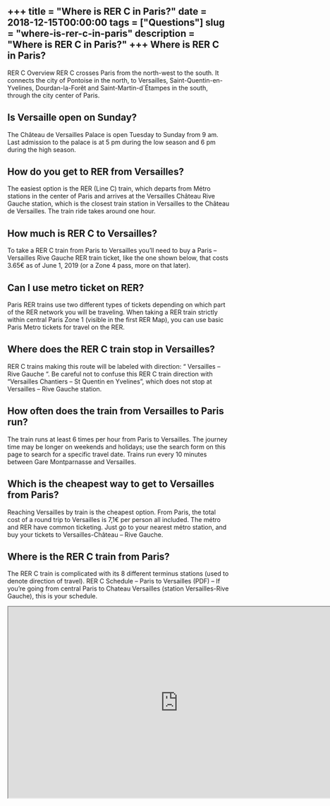 +++
title = "Where is RER C in Paris?"
date = 2018-12-15T00:00:00
tags = ["Questions"]
slug = "where-is-rer-c-in-paris"
description = "Where is RER C in Paris?"
+++
Where is RER C in Paris?
------------------------

RER C Overview RER C crosses Paris from the north-west to the south. It connects the city of Pontoise in the north, to Versailles, Saint-Quentin-en-Yvelines, Dourdan-la-Forêt and Saint-Martin-d´Étampes in the south, through the city center of Paris.

Is Versaille open on Sunday?
----------------------------

The Château de Versailles Palace is open Tuesday to Sunday from 9 am. Last admission to the palace is at 5 pm during the low season and 6 pm during the high season.

How do you get to RER from Versailles?
--------------------------------------

The easiest option is the RER (Line C) train, which departs from Métro stations in the center of Paris and arrives at the Versailles Château Rive Gauche station, which is the closest train station in Versailles to the Château de Versailles. The train ride takes around one hour.

How much is RER C to Versailles?
--------------------------------

To take a RER C train from Paris to Versailles you’ll need to buy a Paris – Versailles Rive Gauche RER train ticket, like the one shown below, that costs 3.65€ as of June 1, 2019 (or a Zone 4 pass, more on that later).

Can I use metro ticket on RER?
------------------------------

Paris RER trains use two different types of tickets depending on which part of the RER network you will be traveling. When taking a RER train strictly within central Paris Zone 1 (visible in the first RER Map), you can use basic Paris Metro tickets for travel on the RER.

Where does the RER C train stop in Versailles?
----------------------------------------------

RER C trains making this route will be labeled with direction: “ Versailles – Rive Gauche “. Be careful not to confuse this RER C train direction with “Versailles Chantiers – St Quentin en Yvelines”, which does not stop at Versailles – Rive Gauche station.

How often does the train from Versailles to Paris run?
------------------------------------------------------

The train runs at least 6 times per hour from Paris to Versailles. The journey time may be longer on weekends and holidays; use the search form on this page to search for a specific travel date. Trains run every 10 minutes between Gare Montparnasse and Versailles.

Which is the cheapest way to get to Versailles from Paris?
----------------------------------------------------------

Reaching Versailles by train is the cheapest option. From Paris, the total cost of a round trip to Versailles is 7,1€ per person all included. The métro and RER have common ticketing. Just go to your nearest métro station, and buy your tickets to Versailles-Château – Rive Gauche.

Where is the RER C train from Paris?
------------------------------------

The RER C train is complicated with its 8 different terminus stations (used to denote direction of travel). RER C Schedule – Paris to Versailles (PDF) – If you’re going from central Paris to Chateau Versailles (station Versailles-Rive Gauche), this is your schedule.

<iframe allow="accelerometer; autoplay; clipboard-write; encrypted-media; gyroscope; picture-in-picture" allowfullscreen="" class="__youtube_prefs__  epyt-is-override  no-lazyload" data-no-lazy="1" data-origheight="433" data-origwidth="770" data-skipgform_ajax_framebjll="" height="433" id="_ytid_34921" loading="lazy" src="https://www.youtube.com/embed/EQ0nz35K1KI?enablejsapi=1&autoplay=0&cc_load_policy=0&cc_lang_pref=&iv_load_policy=1&loop=0&modestbranding=0&rel=1&fs=1&playsinline=0&autohide=2&theme=dark&color=red&controls=1&" title="YouTube player" width="770"></iframe>